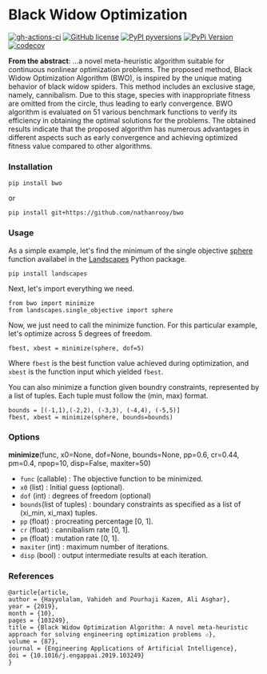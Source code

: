 # Black Widow Optimization

[![gh-actions-ci](https://img.shields.io/github/workflow/status/nathanrooy/bwo/CI?style=flat-square)](https://github.com/nathanrooy/bwo/actions?query=workflow%3Aci)
[![GitHub license](https://img.shields.io/github/license/nathanrooy/bwo?style=flat-square)](https://github.com/nathanrooy/bwo/blob/master/LICENSE)
[![PyPI pyversions](https://img.shields.io/pypi/pyversions/bwo.svg?style=flat-square)](https://pypi.org/pypi/bwo/)
[![PyPi Version](https://img.shields.io/pypi/v/bwo.svg?style=flat-square)](https://pypi.org/project/bwo)
[![codecov](https://img.shields.io/codecov/c/github/nathanrooy/bwo.svg?style=flat-square)](https://codecov.io/gh/nathanrooy/bwo)

<b>From the abstract</b>:
    ...a novel meta-heuristic algorithm suitable for continuous nonlinear optimization problems. The proposed method, Black Widow Optimization Algorithm (BWO), is inspired by the unique mating behavior of black widow spiders. This method includes an exclusive stage, namely, cannibalism. Due to this stage, species with inappropriate fitness are omitted from the circle, thus leading to early convergence. BWO algorithm is evaluated on 51 various benchmark functions to verify its efficiency in obtaining the optimal solutions for the problems. The obtained results indicate that the proposed algorithm has numerous advantages in different aspects such as early convergence and achieving optimized fitness value compared to other algorithms.

### Installation
```
pip install bwo
```
or 
```
pip install git+https://github.com/nathanrooy/bwo
```

### Usage
As a simple example, let's find the minimum of the single objective <a target="_blank" href="https://github.com/nathanrooy/landscapes#sphere-function">sphere</a> function availabel in the <a target="_blank" href="https://github.com/nathanrooy/landscapes">Landscapes</a> Python package.

```
pip install landscapes
```
Next, let's import everything we need.
```
from bwo import minimize
from landscapes.single_objective import sphere
```
Now, we just need to call the minimize function. For this particular example, let's optimize across 5 degrees of freedom.
```
fbest, xbest = minimize(sphere, dof=5)
```
Where `fbest` is the best function value achieved during optimization, and `xbest` is the function input which yielded `fbest`.

You can also minimize a function given boundry constraints, represented by a list of tuples. Each tuple must follow the (min, max) format.
```
bounds = [(-1,1),(-2,2), (-3,3), (-4,4), (-5,5)]
fbest, xbest = minimize(sphere, bounds=bounds)
```

### Options
<b>minimize</b>(func, x0=None, dof=None, bounds=None, pp=0.6, cr=0.44, pm=0.4, npop=10, disp=False, maxiter=50)

- `func` (callable) : The objective function to be minimized.
- `x0` (list) : Initial guess (optional).
- `dof` (int) : degrees of freedom (optional)
- `bounds`(list of tuples) : boundary constraints as specified as a list of (xi_min, xi_max) tuples.
- `pp` (float) : procreating percentage [0, 1].
- `cr` (float) : cannibalism rate [0, 1]. 
- `pm` (float) : mutation rate [0, 1].
- `maxiter` (int) : maximum number of iterations.
- `disp` (bool) : output intermediate results at each iteration.

### References

    @article{article,
    author = {Hayyolalam, Vahideh and Pourhaji Kazem, Ali Asghar},
    year = {2019},
    month = {10},
    pages = {103249},
    title = {Black Widow Optimization Algorithm: A novel meta-heuristic approach for solving engineering optimization problems ✩},
    volume = {87},
    journal = {Engineering Applications of Artificial Intelligence},
    doi = {10.1016/j.engappai.2019.103249}
    }
